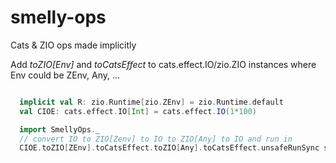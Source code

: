 # smelly-ops
Cats &amp; ZIO ops made implicitly

Add *toZIO[Env]* and *toCatsEffect* to cats.effect.IO/zio.ZIO instances
where Env could be ZEnv, Any, ...

```scala

  implicit val R: zio.Runtime[zio.ZEnv] = zio.Runtime.default
  val CIOE: cats.effect.IO[Int] = cats.effect.IO(1*100)

  import SmellyOps._
  // convert IO to ZIO[Zenv] to IO to ZIO[Any] to IO and run in
  CIOE.toZIO[ZEnv].toCatsEffect.toZIO[Any].toCatsEffect.unsafeRunSync shouldBe 100
```
